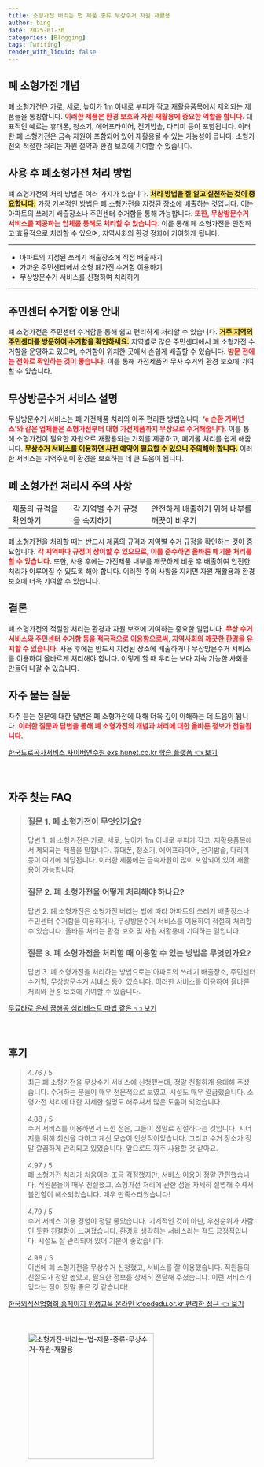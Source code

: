 ```yaml
---
title: 소형가전 버리는 법 제품 종류 무상수거 자원 재활용
author: bing
date: 2025-01-30
categories: [Blogging]
tags: [writing]
render_with_liquid: false
---
```



<h2 id='폐 소형가전 개념'>폐 소형가전 개념</h2>

<p>폐 소형가전은 가로, 세로, 높이가 1m 이내로 부피가 작고 재활용품목에서 제외되는 제품들을 통칭합니다. <b><span style="color: #ee2323;">이러한 제품은 환경 보호와 자원 재활용에 중요한 역할을 합니다.</span></b> 대표적인 예로는 휴대폰, 청소기, 에어프라이어, 전기밥솥, 다리미 등이 포함됩니다. 이러한 폐 소형가전은 금속 자원이 포함되어 있어 재활용될 수 있는 가능성이 큽니다. 소형가전의 적절한 처리는 자원 절약과 환경 보호에 기여할 수 있습니다.</p>

<h2 id='사용 후 폐소형가전 처리 방법'>사용 후 폐소형가전 처리 방법</h2>

<p>폐 소형가전의 처리 방법은 여러 가지가 있습니다. <b><span style="background-color: #ffe066;">처리 방법을 잘 알고 실천하는 것이 중요합니다.</span></b> 가장 기본적인 방법은 폐 소형가전을 지정된 장소에 배출하는 것입니다. 이는 아파트의 쓰레기 배출장소나 주민센터 수거함을 통해 가능합니다. <b><span style="color: #ee2323;">또한, 무상방문수거 서비스를 제공하는 업체를 통해도 처리할 수 있습니다.</span></b> 이를 통해 폐 소형가전을 안전하고 효율적으로 처리할 수 있으며, 지역사회의 환경 정화에 기여하게 됩니다.</p>

<hr />

<ul>
    <li>아파트의 지정된 쓰레기 배출장소에 직접 배출하기</li>
    <li>가까운 주민센터에서 소형 폐가전 수거함 이용하기</li>
    <li>무상방문수거 서비스를 신청하여 처리하기</li>
</ul>

<hr />

<h2 id='주민센터 수거함 이용 안내'>주민센터 수거함 이용 안내</h2>

<p>폐 소형가전은 주민센터 수거함을 통해 쉽고 편리하게 처리할 수 있습니다. <b><span style="background-color: #ffe066;">거주 지역의 주민센터를 방문하여 수거함을 확인하세요.</span></b> 지역별로 많은 주민센터에서 폐 소형가전 수거함을 운영하고 있으며, 수거함이 위치한 곳에서 손쉽게 배출할 수 있습니다. <b><span style="color: #ee2323;">방문 전에는 전화로 확인하는 것이 좋습니다.</span></b> 이를 통해 가전제품의 무사 수거와 환경 보호에 기여할 수 있습니다.</p>

<h2 id='무상방문수거 서비스 설명'>무상방문수거 서비스 설명</h2>

<p>무상방문수거 서비스는 폐 가전제품 처리의 아주 편리한 방법입니다. <b><span style="color: #ee2323;">‘e 순환 거버넌스'와 같은 업체들은 소형가전부터 대형 가전제품까지 무상으로 수거해줍니다.</span></b> 이를 통해 소형가전이 필요한 자원으로 재활용되는 기회를 제공하고, 폐기물 처리를 쉽게 해줍니다. <b><span style="background-color: #ffe066;">무상수거 서비스를 이용하면 사전 예약이 필요할 수 있으니 주의해야 합니다.</span></b> 이러한 서비스는 지역주민이 환경을 보호하는 데 큰 도움이 됩니다.</p>

<h2 id='폐 소형가전 처리시 주의 사항'>폐 소형가전 처리시 주의 사항</h2>

<table>
    <tr>
        <td>제품의 규격을 확인하기</td>
        <td>각 지역별 수거 규정을 숙지하기</td>
        <td>안전하게 배출하기 위해 내부를 깨끗이 비우기</td>
    </tr>
</table>

<p>폐 소형가전을 처리할 때는 반드시 제품의 규격과 지역별 수거 규정을 확인하는 것이 중요합니다. <b><span style="color: #ee2323;">각 지역마다 규정이 상이할 수 있으므로, 이를 준수하면 올바른 폐기물 처리를 할 수 있습니다.</span></b> 또한, 사용 후에는 가전제품 내부를 깨끗하게 비운 후 배출하여 안전한 처리가 이루어질 수 있도록 해야 합니다. 이러한 주의 사항을 지키면 자원 재활용과 환경 보호에 더욱 기여할 수 있습니다.</p>

<h2 id='결론'>결론</h2>

<p>폐 소형가전의 적절한 처리는 환경과 자원 보호에 기여하는 중요한 일입니다. <b><span style="color: #ee2323;">무상 수거 서비스와 주민센터 수거함 등을 적극적으로 이용함으로써, 지역사회의 깨끗한 환경을 유지할 수 있습니다.</span></b> 사용 후에는 반드시 지정된 장소에 배출하거나 무상방문수거 서비스를 이용하여 올바르게 처리해야 합니다. 이렇게 할 때 우리는 보다 지속 가능한 사회를 만들어 나갈 수 있습니다.</p>

<h2 id='자주 묻는 질문'>자주 묻는 질문</h2>

<p>자주 묻는 질문에 대한 답변은 폐 소형가전에 대해 더욱 깊이 이해하는 데 도움이 됩니다. <b><span style="color: #ee2323;">이러한 질문과 답변을 통해 폐 소형가전의 개념과 처리에 대한 올바른 정보가 전달됩니다.</span></b></p>


<p><a class="click-button" title="한국도로공사서비스 사이버연수원 exs.hunet.co.kr 학습 플랫폼" href="https://purplelist.github.io/posts/%ED%95%9C%EA%B5%AD%EB%8F%84%EB%A1%9C%EA%B3%B5%EC%82%AC%EC%84%9C%EB%B9%84%EC%8A%A4-%EC%82%AC%EC%9D%B4%EB%B2%84%EC%97%B0%EC%88%98%EC%9B%90-exs.hunet.co.kr-%ED%95%99%EC%8A%B5-%ED%94%8C%EB%9E%AB%ED%8F%BC/" rel="dofollow">한국도로공사서비스 사이버연수원 exs.hunet.co.kr 학습 플랫폼 👈 보기</a></p><br>
<h2 id='자주_찾는_FAQ'>자주 찾는 FAQ</h2>
<div itemscope="" itemtype="https://schema.org/FAQPage"> 
<blockquote> 
<div itemscope="" itemprop="mainEntity" itemtype="https://schema.org/Question"> 
<h3 itemprop="name">질문 1. 폐 소형가전이 무엇인가요?</h3> 
<div itemscope="" itemprop="acceptedAnswer" itemtype="https://schema.org/Answer"> 
<span itemprop="text"> 
<p>답변 1. 폐 소형가전은 가로, 세로, 높이가 1m 이내로 부피가 작고, 재활용품목에서 제외되는 제품을 말합니다. 휴대폰, 청소기, 에어프라이어, 전기밥솥, 다리미 등이 여기에 해당됩니다. 이러한 제품에는 금속자원이 많이 포함되어 있어 재활용이 가능합니다.</p> 
</span> 
</div> 
</div> 

<div itemscope="" itemprop="mainEntity" itemtype="https://schema.org/Question"> 
<h3 itemprop="name">질문 2. 폐 소형가전을 어떻게 처리해야 하나요?</h3> 
<div itemscope="" itemprop="acceptedAnswer" itemtype="https://schema.org/Answer"> 
<span itemprop="text"> 
<p>답변 2. 폐 소형가전은 소형가전 버리는 법에 따라 아파트의 쓰레기 배출장소나 주민센터 수거함을 이용하거나, 무상방문수거 서비스를 이용하여 적절히 처리할 수 있습니다. 올바른 처리는 환경 보호 및 자원 재활용에 기여하는 일입니다.</p> 
</span> 
</div> 
</div> 

<div itemscope="" itemprop="mainEntity" itemtype="https://schema.org/Question"> 
<h3 itemprop="name">질문 3. 폐 소형가전을 처리할 때 이용할 수 있는 방법은 무엇인가요?</h3> 
<div itemscope="" itemprop="acceptedAnswer" itemtype="https://schema.org/Answer"> 
<span itemprop="text"> 
<p>답변 3. 폐 소형가전을 처리하는 방법으로는 아파트의 쓰레기 배출장소, 주민센터 수거함, 무상방문수거 서비스 등이 있습니다. 이러한 서비스를 이용하여 올바른 처리와 환경 보호에 기여할 수 있습니다.</p> 
</span> 
</div> 
</div> 
</blockquote> 
</div>
<p><a class="click-button" title="무료타로 운세 꿈해몽 심리테스트 마법 같은" href="https://purplelist.github.io/posts/%EB%AC%B4%EB%A3%8C%ED%83%80%EB%A1%9C-%EC%9A%B4%EC%84%B8-%EA%BF%88%ED%95%B4%EB%AA%BD-%EC%8B%AC%EB%A6%AC%ED%85%8C%EC%8A%A4%ED%8A%B8-%EB%A7%88%EB%B2%95-%EA%B0%99%EC%9D%80/" rel="dofollow">무료타로 운세 꿈해몽 심리테스트 마법 같은 👈 보기</a></p><br>
<h2 id='후기'>후기</h2>
<div itemscope itemtype="https://schema.org/Product">
  <blockquote>
  <div itemprop="review" itemscope itemtype="https://schema.org/Review">
      <div itemprop="reviewRating" itemscope itemtype="https://schema.org/Rating"> <span itemprop="ratingValue">4.76</span> / <span itemprop="bestRating">5</span> </div>
      <span itemprop="reviewBody">최근 폐 소형가전을 무상수거 서비스에 신청했는데, 정말 친절하게 응대해 주셨습니다. 수거하는 분들이 매우 전문적으로 보였고, 시설도 매우 깔끔했습니다. 소형가전 처리에 대한 자세한 설명도 해주셔서 많은 도움이 되었습니다.</span>
  </div>
  <br>
  <div itemprop="review" itemscope itemtype="https://schema.org/Review">
      <div itemprop="reviewRating" itemscope itemtype="https://schema.org/Rating"> <span itemprop="ratingValue">4.88</span> / <span itemprop="bestRating">5</span> </div>
      <span itemprop="reviewBody">수거 서비스를 이용하면서 느낀 점은, 그들이 정말로 친절하다는 것입니다. 시너지를 위해 최선을 다하고 계신 모습이 인상적이었습니다. 그리고 수거 장소가 정말 깔끔하게 관리되고 있었습니다. 앞으로도 자주 사용할 것 같아요.</span>
  </div>
  <br>
  <div itemprop="review" itemscope itemtype="https://schema.org/Review">
      <div itemprop="reviewRating" itemscope itemtype="https://schema.org/Rating"> <span itemprop="ratingValue">4.97</span> / <span itemprop="bestRating">5</span> </div>
      <span itemprop="reviewBody">폐 소형가전 처리가 처음이라 조금 걱정했지만, 서비스 이용이 정말 간편했습니다. 직원분들이 매우 친절했고, 소형가전 처리에 관한 점을 자세히 설명해 주셔서 불안함이 해소되었습니다. 매우 만족스러웠습니다!</span>
  </div>
  <br>
  <div itemprop="review" itemscope itemtype="https://schema.org/Review">
      <div itemprop="reviewRating" itemscope itemtype="https://schema.org/Rating"> <span itemprop="ratingValue">4.79</span> / <span itemprop="bestRating">5</span> </div>
      <span itemprop="reviewBody">수거 서비스 이용 경험이 정말 좋았습니다. 기계적인 것이 아닌, 우선순위가 사람인 듯한 친절함이 느껴졌습니다. 환경을 생각하는 서비스라는 점도 긍정적입니다. 시설도 잘 관리되어 있어 기분이 좋았습니다.</span>
  </div>
  <br>
  <div itemprop="review" itemscope itemtype="https://schema.org/Review">
      <div itemprop="reviewRating" itemscope itemtype="https://schema.org/Rating"> <span itemprop="ratingValue">4.98</span> / <span itemprop="bestRating">5</span> </div>
      <span itemprop="reviewBody">이번에 폐 소형가전을 무상수거 신청했고, 서비스를 잘 이용했습니다. 직원들의 친절도가 정말 높았고, 필요한 정보를 상세히 전달해 주셨습니다. 이런 서비스가 있다는 점이 정말 좋은 것 같습니다!</span>
  </div>
  </blockquote>
</div>
<p><a class="click-button" title="한국외식산업협회 홈페이지 위생교육 온라인 kfoodedu.or.kr 편리한 접근" href="https://purplelist.github.io/posts/%ED%95%9C%EA%B5%AD%EC%99%B8%EC%8B%9D%EC%82%B0%EC%97%85%ED%98%91%ED%9A%8C-%ED%99%88%ED%8E%98%EC%9D%B4%EC%A7%80-%EC%9C%84%EC%83%9D%EA%B5%90%EC%9C%A1-%EC%98%A8%EB%9D%BC%EC%9D%B8-kfoodedu.or.kr-%ED%8E%B8%EB%A6%AC%ED%95%9C-%EC%A0%91%EA%B7%BC/" rel="dofollow">한국외식산업협회 홈페이지 위생교육 온라인 kfoodedu.or.kr 편리한 접근 👈 보기</a></p><br>
<figure class="image"><img src="https://purplelist.github.io/assets/img/thumbnail/소형가전-버리는-법-제품-종류-무상수거-자원-재활용.webp" alt="소형가전-버리는-법-제품-종류-무상수거-자원-재활용" width="256" height="256"></figure>
